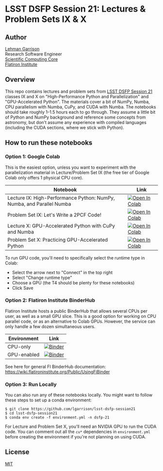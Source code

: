 # LSST DSFP Session 21: Lectures & Problem Sets IX & X

## Author
[Lehman Garrison](https://github.com/lgarrison)\
Research Software Engineer\
[Scientific Computing Core](https://www.simonsfoundation.org/flatiron/scientific-computing-core/)\
[Flatiron Institute](flatironinstitute.org)

## Overview
This repo contains lectures and problem sets from [LSST DSFP Session 21](https://github.com/bscot/Session21-planning) classes IX and X on "High-Performance Python and Parallelization" and "GPU-Accelerated Python". The materials cover a bit of NumPy, Numba, CPU parallelism with Numba, CuPy, and CUDA with Numba. The notebooks should take roughly 1–1.5 hours each to go through. They assume a little bit of Python and NumPy background and reference some concepts from astronomy, but don't assume any experience with compiled languages (including the CUDA sections, where we stick with Python).

## How to run these notebooks
### Option 1: Google Colab
This is the easiest option, unless you want to experiment with the parallelization material in Lecture/Problem Set IX (the free tier of Google Colab only offers 1 physical CPU core).

| Notebook | Link |
|----------|------|
| Lecture IX: High-Performance Python: NumPy, Numba, and Parallel Numba | [![Open In Colab](https://colab.research.google.com/assets/colab-badge.svg)](https://colab.research.google.com/github/lgarrison/lsst-dsfp-session21/blob/main/lecture_ix.ipynb) |
| Problem Set IX: Let's Write a 2PCF Code! | [![Open In Colab](https://colab.research.google.com/assets/colab-badge.svg)](https://colab.research.google.com/github/lgarrison/lsst-dsfp-session21/blob/main/problem_ix.ipynb) |
| Lecture X: GPU-Accelerated Python with CuPy and Numba | [![Open In Colab](https://colab.research.google.com/assets/colab-badge.svg)](https://colab.research.google.com/github/lgarrison/lsst-dsfp-session21/blob/main/lecture_x.ipynb) |
| Problem Set X: Practicing GPU-Accelerated Python | [![Open In Colab](https://colab.research.google.com/assets/colab-badge.svg)](https://colab.research.google.com/github/lgarrison/lsst-dsfp-session21/blob/main/problem_x.ipynb) |

To run GPU code, you'll need to specifically select the runtime type in Colab:
- Select the arrow next to "Connect" in the top right
- Select "Change runtime type"
- Choose a GPU (the T4 should be plenty for these notebooks)
- Click Save


### Option 2: Flatiron Institute BinderHub
Flatiron Institute hosts a public BinderHub that allows several CPUs per user, as well as a small GPU slice. This is a good option for working on CPU parallel code, or as an alternative to Colab GPUs. However, the service can only handle a few dozen simultaneous users.

| Environment | Link |
|-------------|------|
| CPU-only | [![Binder](https://mybinder.org/badge_logo.svg)](https://binder.flatironinstitute.org/~lgarrison/dsfp-session21)
| GPU-enabled | [![Binder](https://mybinder.org/badge_logo.svg)](https://binder.flatironinstitute.org/~lgarrison/dsfp-session21-cuda)

See here for general FI BinderHub documentation: https://wiki.flatironinstitute.org/Public/UsingFiBinder

### Option 3: Run Locally

You can also run any of these notebooks locally. You might want to follow these steps to set up a conda environment:

```console
$ git clone https://github.com/lgarrison/lsst-dsfp-session21
$ cd lsst-dsfp-session21
$ conda env create -f environment.yml -n dsfp-21
```

For Lecture and Problem Set X, you'll need an NVIDIA GPU to run the CUDA code. You can comment out all the `cu*` dependencies in `environment.yml` before creating the environment if you're not planning on using CUDA.

## License
[MIT](./LICENSE.md)
